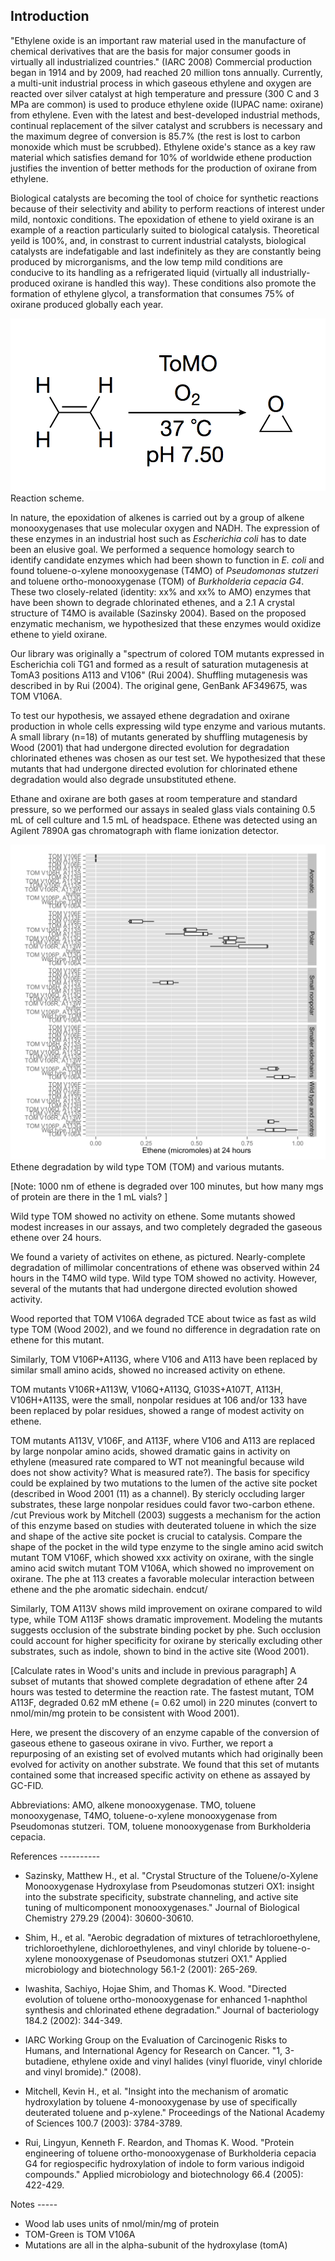 Introduction 
------------

"Ethylene oxide is an important raw material used in the manufacture of
chemical derivatives that are the basis for major consumer goods in
virtually all industrialized countries." (IARC 2008) Commercial production
began in 1914 and by 2009, had reached 20 million tons annually.
Currently, a multi-unit industrial process in which gaseous ethylene and
oxygen are reacted over silver catalyst at high temperature and pressure
(300 C and 3 MPa are common) is used to produce ethylene oxide (IUPAC name:
oxirane) from ethylene. Even with the latest and best-developed industrial
methods, continual replacement of the silver catalyst and scrubbers is
necessary and the maximum degree of conversion is 85.7% (the rest is lost
to carbon monoxide which must be scrubbed). Ethylene oxide's stance as
a key raw material which satisfies demand for 10% of worldwide ethene
production justifies the invention of better methods for the production of
oxirane from ethylene. 

Biological catalysts are becoming the tool of choice for synthetic
reactions because of their selectivity and ability to perform reactions of
interest under mild, nontoxic conditions. The epoxidation of ethene to
yield oxirane is an example of a reaction particularly suited to biological
catalysis. Theoretical yeild is 100%, and, in constrast to current
industrial catalysts, biological catalysts are indefatigable and last
indefinitely as they are constantly being produced by microrganisms, and
the low temp mild conditions are conducive to its handling as
a refrigerated liquid (virtually all industrially-produced oxirane is
handled this way). These conditions also promote the formation of ethylene
glycol, a transformation that consumes 75% of oxirane produced globally
each year. 

![Scheme 1](s1.png) Reaction scheme. 

In nature, the epoxidation of alkenes is carried out by a group of alkene
monooxygenases that use molecular oxygen and NADH. The expression of these
enzymes in an industrial host such as *Escherichia coli* has to date been
an elusive goal. We performed a sequence homology search to identify
candidate enzymes which had been shown to function in *E. coli* and found
toluene-o-xylene monooxygenase (T4MO) of *Pseudomonas stutzeri* and
toluene ortho-monooxygenase (TOM) of *Burkholderia cepacia G4*. These two
closely-related (identity: xx% and xx% to AMO) enzymes that have been shown
to degrade chlorinated ethenes, and a 2.1 A crystal structure of T4MO is
available (Sazinsky 2004). Based on the proposed enzymatic mechanism, we
hypothesized that these enzymes would oxidize ethene to yield oxirane. 

Our library was originally a "spectrum of colored TOM mutants expressed in Escherichia coli TG1 and formed as a result of saturation mutagenesis at TomA3 positions A113 and V106" (Rui 2004). Shuffling mutagenesis was described in by Rui (2004). The original gene, GenBank AF349675, was TOM V106A.   

To test our hypothesis, we assayed ethene degradation and oxirane production in whole cells expressing wild type enzyme and various mutants. A small library (n=18) of mutants generated by shuffling mutagenesis by Wood (2001)
that had undergone directed evolution for degradation chlorinated
ethenes was chosen as our test set. We hypothesized that these mutants that had undergone directed evolution for chlorinated ethene degradation would also degrade unsubstituted ethene. 

Ethane and oxirane are both gases at room temperature and standard
pressure, so we performed our assays in sealed glass vials containing 0.5
mL of cell culture and 1.5 mL of headspace. Ethene was detected using an
Agilent 7890A gas chromatograph with flame ionization detector. 

![Figure 2](fig2.png) Ethene degradation by wild type TOM (TOM) and various mutants. 

[Note: 1000 nm of ethene is degraded over 100 minutes, but how many
mgs of protein are there in the 1 mL vials? ]

Wild type TOM showed no activity on ethene. Some mutants showed modest
increases in our assays, and two completely degraded the gaseous ethene
over 24 hours. 

We found a variety of activites on ethene, as pictured. Nearly-complete
degradation of millimolar concentrations of ethene was observed within 24
hours in the T4MO wild type. Wild type TOM showed no activity. However,
several of the mutants that had undergone directed evolution showed
activity. 

Wood reported that TOM V106A degraded TCE about twice as fast as
wild type TOM (Wood 2002), and we found no difference in degradation rate
on ethene for this mutant. 

Similarly, TOM V106P+A113G, where V106 and A113 have been
replaced by similar small amino acids, showed no increased activity on
ethene. 

TOM mutants V106R+A113W, V106Q+A113Q, G103S+A107T, A113H, V106H+A113S,
were the small, nonpolar residues at 106 and/or 133 have been replaced by
polar residues, showed a range of modest activity on ethene. 

TOM mutants A113V, V106F, and A113F, where V106 and A113 are replaced by
large nonpolar amino acids, showed dramatic gains in activity on ethylene
(measured rate compared to WT not meaningful because wild does not show
activity? What is measured rate?). The basis for specificy could be
explained by two mutations to the lumen of the active site pocket
(described in Wood 2001 (11) as a channel). By stericly occluding larger
substrates, these large nonpolar residues could favor two-carbon ethene.
/cut Previous work by Mitchell (2003) suggests a mechanism for the action of
this enzyme based on studies with deuterated toluene in which the size and
shape of the active site pocket is crucial to catalysis. Compare the shape
of the pocket in the wild type enzyme to the single amino acid switch
mutant TOM V106F, which showed xxx activity on oxirane, with the single
amino acid switch mutant TOM V106A, which showed no improvement on oxirane.
The phe at 113 creates a favorable molecular interaction between ethene and
the phe aromatic sidechain. endcut/

Similarly, TOM A113V shows mild improvement on oxirane
compared to wild type, while TOM A113F shows dramatic improvement. Modeling
the mutants suggests occlusion of the substrate binding pocket by phe. Such
occlusion could account for higher specificity for oxirane by sterically
excluding other substrates, such as indole, shown to bind in the active
site (Wood 2001). 

[Calculate rates in Wood's units and include in previous paragraph] A subset of mutants that showed complete degradation of ethene after 24
hours was tested to determine the reaction rate. The fastest mutant, TOM
A113F, degraded 0.62 mM ethene (= 0.62 umol) in 220 minutes (convert to
nmol/min/mg protein to be consistent with Wood 2001).

Here, we present the discovery of an enzyme capable of the conversion of
gaseous ethene to gaseous oxirane in vivo. Further, we report
a repurposing of an existing set of evolved mutants which had originally
been evolved for activity on another substrate. We found that this set of
mutants contained some that increased specific activity on ethene as
assayed by GC-FID. 

Abbreviations: AMO, alkene monooxygenase. TMO, toluene monooxygenase, T4MO,
toluene-o-xylene monooxygenase from Pseudomonas stutzeri. TOM, toluene
monooxygenase from Burkholderia cepacia. 

References ----------

+ Sazinsky, Matthew H., et al. "Crystal Structure of the Toluene/o-Xylene
Monooxygenase Hydroxylase from Pseudomonas stutzeri OX1: insight into the
substrate specificity, substrate channeling, and active site tuning of
multicomponent monooxygenases." Journal of Biological Chemistry 279.29
(2004): 30600-30610.

+ Shim, H., et al. "Aerobic degradation of mixtures of tetrachloroethylene,
trichloroethylene, dichloroethylenes, and vinyl chloride by
toluene-o-xylene monooxygenase of Pseudomonas stutzeri OX1." Applied
microbiology and biotechnology 56.1-2 (2001): 265-269.

+ Iwashita, Sachiyo, Hojae Shim, and Thomas K. Wood. "Directed evolution of
toluene ortho-monooxygenase for enhanced 1-naphthol synthesis and
chlorinated ethene degradation." Journal of bacteriology 184.2 (2002):
344-349.

+ IARC Working Group on the Evaluation of Carcinogenic Risks to Humans, and
International Agency for Research on Cancer. "1, 3-butadiene, ethylene
oxide and vinyl halides (vinyl fluoride, vinyl chloride and vinyl
bromide)." (2008).

+ Mitchell, Kevin H., et al. "Insight into the mechanism of aromatic
hydroxylation by toluene 4-monooxygenase by use of specifically deuterated
toluene and p-xylene." Proceedings of the National Academy of Sciences
100.7 (2003): 3784-3789.

+ Rui, Lingyun, Kenneth F. Reardon, and Thomas K. Wood. "Protein
engineering of toluene ortho-monooxygenase of Burkholderia cepacia G4 for
regiospecific hydroxylation of indole to form various indigoid compounds."
Applied microbiology and biotechnology 66.4 (2005): 422-429.

Notes -----

+ Wood lab uses units of nmol/min/mg of protein 
+ TOM-Green is TOM V106A
+ Mutations are all in the alpha-subunit of the hydroxylase (tomA)
